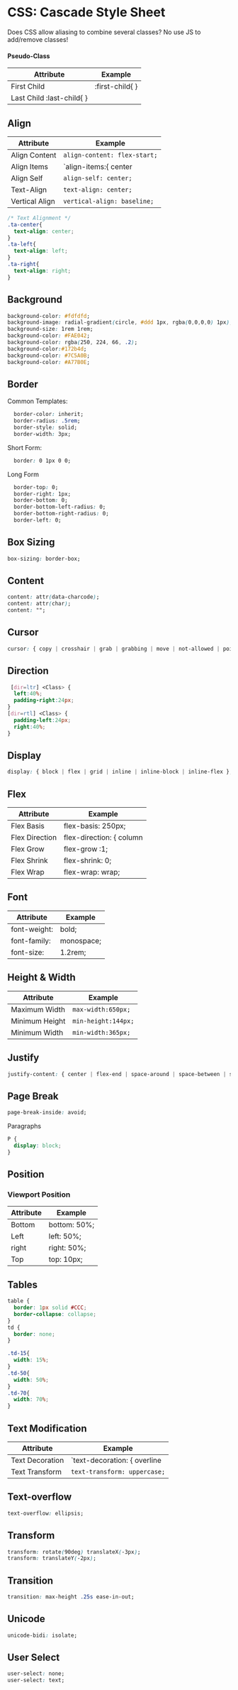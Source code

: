 # CSS: Cascade Style Sheet  

Does CSS allow aliasing to combine several classes? No use JS to add/remove classes!  

#### Pseudo-Class
|Attribute | Example |
| --- | --- | 
| First Child	| :first-child{ } |
| Last Child	:last-child{ } |

## Align
|Attribute | Example |
| --- | --- | 
| Align Content | `align-content: flex-start;` | 
| Align Items | `align-items:{ center | flex-end };` | 
| Align Self | `align-self: center;` | 
| Text-Align | `text-align: center;` |  
| Vertical Align | `vertical-align: baseline;` |  

```css
/* Text Alignment */
.ta-center{
  text-align: center;
}
.ta-left{
  text-align: left;
}
.ta-right{
  text-align: right;
}
```

## Background
```css
background-color: #fdfdfd;
background-image: radial-gradient(circle, #ddd 1px, rgba(0,0,0,0) 1px); /* dotted background */
background-size: 1rem 1rem;
background-color: #FAE042;
background-color: rgba(250, 224, 66, .2);
background-color:#172b4d;
background-color: #7C5A0B;
background-color: #A77B0E;
```

## Border
Common Templates:
```css
  border-color: inherit;
  border-radius: .5rem;
  border-style: solid;
  border-width: 3px;
```
Short Form:
```css
  border: 0 1px 0 0;
```
Long Form
```css
  border-top: 0;
  border-right: 1px;
  border-bottom: 0;
  border-bottom-left-radius: 0;
  border-bottom-right-radius: 0;
  border-left: 0;
```

## Box Sizing
```css
box-sizing: border-box;
```

## Content 
```css
content: attr(data-charcode);
content: attr(char);
content: "";
```

## Cursor
```css
cursor: { copy | crosshair | grab | grabbing | move | not-allowed | pointer };
```

## Direction
```css
 [dir=ltr] <Class> {
  left:40%;
  padding-right:24px;
}
[dir=rtl] <Class> {
  padding-left:24px;
  right:40%;
}
```

## Display
```css
display: { block | flex | grid | inline | inline-block | inline-flex };
```

## Flex
|Attribute | Example |
| --- | --- | 
| Flex Basis	| flex-basis: 250px; |
| Flex Direction | flex-direction: { column | row } | 
| Flex Grow	| flex-grow :1; |
| Flex Shrink	| flex-shrink: 0;|
| Flex Wrap	| flex-wrap: wrap; |

## Font
|Attribute | Example |
| --- | --- | 
| font-weight: | bold; |
| font-family:|  monospace; |
| font-size: | 1.2rem; |

## Height & Width
|Attribute | Example |
| --- | --- | 
| Maximum Width	| `max-width:650px;` |   
| Minimum Height	| `min-height:144px;` |   
| Minimum Width	| `min-width:365px;` |    

## Justify
```css
justify-content: { center | flex-end | space-around | space-between | space-evenly };
```

## Page Break
```css
page-break-inside: avoid;
```

Paragraphs
```css
P {
  display: block;
}
```

## Position

### Viewport Position
|Attribute | Example |
| --- | --- | 
| Bottom	| bottom: 50%; | 
| Left	| left: 50%; | 
| right	| right: 50%; | 
| Top	| top: 10px; | 

## Tables
```css
table {
  border: 1px solid #CCC;
  border-collapse: collapse;
}
td {
  border: none;
}

.td-15{
  width: 15%;
}
.td-50{
  width: 50%;
}
.td-70{
  width: 70%;
}
```

## Text Modification
|Attribute | Example |
| --- | --- | 
| Text Decoration  | `text-decoration: { overline | underline };` |
| Text Transform | `text-transform: uppercase;` |

## Text-overflow
```css
text-overflow: ellipsis;
```

## Transform
```css
transform: rotate(90deg) translateX(-3px);
transform: translateY(-2px);
```

## Transition
```css
transition: max-height .25s ease-in-out;
```

## Unicode
```css
unicode-bidi: isolate;
```

## User Select
```css
user-select: none;
user-select: text;
```

